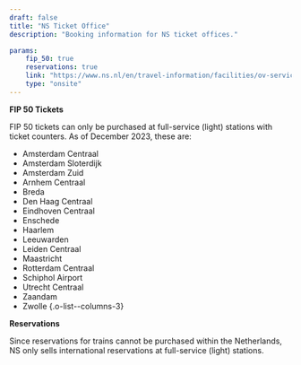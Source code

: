 ```yaml
---
draft: false
title: "NS Ticket Office"
description: "Booking information for NS ticket offices."

params:
    fip_50: true
    reservations: true
    link: "https://www.ns.nl/en/travel-information/facilities/ov-service-and-tickets-shops.html"
    type: "onsite"
---
```


**FIP 50 Tickets**

FIP 50 tickets can only be purchased at full-service (light) stations with ticket counters. As of December 2023, these are:

- Amsterdam Centraal
- Amsterdam Sloterdijk
- Amsterdam Zuid
- Arnhem Centraal
- Breda
- Den Haag Centraal
- Eindhoven Centraal
- Enschede
- Haarlem
- Leeuwarden
- Leiden Centraal
- Maastricht
- Rotterdam Centraal
- Schiphol Airport
- Utrecht Centraal
- Zaandam
- Zwolle
{.o-list--columns-3}

**Reservations**

Since reservations for trains cannot be purchased within the Netherlands, NS only sells international reservations at full-service (light) stations.
